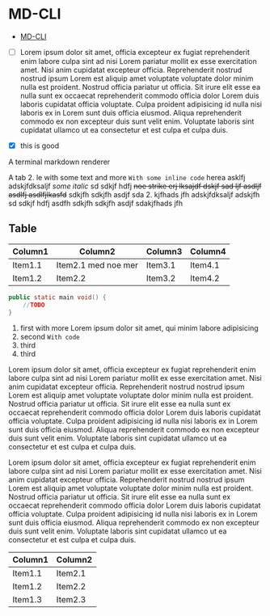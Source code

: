 # MD-CLI

- [MD-CLI](#md-cli)

- [ ] Lorem ipsum dolor sit amet, officia excepteur ex fugiat reprehenderit enim
      labore culpa sint ad nisi Lorem pariatur mollit ex esse exercitation amet.
      Nisi anim cupidatat excepteur officia. Reprehenderit nostrud nostrud ipsum
      Lorem est aliquip amet voluptate voluptate dolor minim nulla est proident.
      Nostrud officia pariatur ut officia. Sit irure elit esse ea nulla sunt ex
      occaecat reprehenderit commodo officia dolor Lorem duis laboris cupidatat
      officia voluptate. Culpa proident adipisicing id nulla nisi laboris ex in
      Lorem sunt duis officia eiusmod. Aliqua reprehenderit commodo ex non
      excepteur duis sunt velit enim. Voluptate laboris sint cupidatat ullamco
      ut ea consectetur et est culpa et culpa duis.

- [x] this is good

A terminal markdown renderer

A tab 2. le with some text and more `With some inline code` herea asklfj
adskjfdksaljf _some italic_ sd sdkjf hdfj ~~noe strike erj lksajdf dskjf sad ljf
asdljf asdlfj asdlfjlkasfd~~ sdkjfh sdkjfh asdjf sda 2. kjfhads jfh
adskjfdksaljf adskjfh sd sdkjf hdfj asdfh sdkjfh sdkjfh asdjf sdakjfhads jfh

## Table

| Column1 | Column2             | Column3 | Column4 |
| ------- | ------------------- | ------- | ------- |
| Item1.1 | Item2.1 med noe mer | Item3.1 | Item4.1 |
| Item1.2 | Item2.2             | Item3.2 | Item4.2 |

```java
public static main void() {
    //TODO
}
```

1. first with more Lorem ipsum dolor sit amet, qui minim labore adipisicing
2. second `With code`
3. third
4. third

Lorem ipsum dolor sit amet, officia excepteur ex fugiat reprehenderit enim
labore culpa sint ad nisi Lorem pariatur mollit ex esse exercitation amet. Nisi
anim cupidatat excepteur officia. Reprehenderit nostrud nostrud ipsum Lorem est
aliquip amet voluptate voluptate dolor minim nulla est proident. Nostrud officia
pariatur ut officia. Sit irure elit esse ea nulla sunt ex occaecat reprehenderit
commodo officia dolor Lorem duis laboris cupidatat officia voluptate. Culpa
proident adipisicing id nulla nisi laboris ex in Lorem sunt duis officia
eiusmod. Aliqua reprehenderit commodo ex non excepteur duis sunt velit enim.
Voluptate laboris sint cupidatat ullamco ut ea consectetur et est culpa et culpa
duis.

Lorem ipsum dolor sit amet, officia excepteur ex fugiat reprehenderit enim
labore culpa sint ad nisi Lorem pariatur mollit ex esse exercitation amet. Nisi
anim cupidatat excepteur officia. Reprehenderit nostrud nostrud ipsum Lorem est
aliquip amet voluptate voluptate dolor minim nulla est proident. Nostrud officia
pariatur ut officia. Sit irure elit esse ea nulla sunt ex occaecat reprehenderit
commodo officia dolor Lorem duis laboris cupidatat officia voluptate. Culpa
proident adipisicing id nulla nisi laboris ex in Lorem sunt duis officia
eiusmod. Aliqua reprehenderit commodo ex non excepteur duis sunt velit enim.
Voluptate laboris sint cupidatat ullamco ut ea consectetur et est culpa et culpa
duis.

| Column1 | Column2 |
| ------- | ------- |
| Item1.1 | Item2.1 |
| Item1.2 | Item2.2 |
| Item1.3 | Item2.3 |
